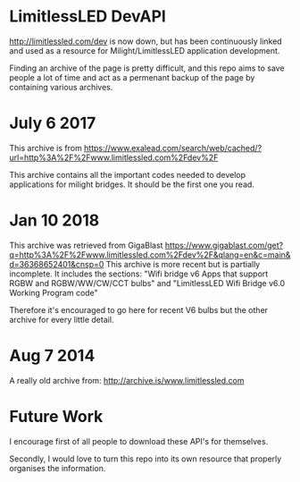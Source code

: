 # LimitlessLED DevAPI
http://limitlessled.com/dev is now down, but has been continuously linked and used as a resource for Milight/LimitlessLED application development. 

Finding an archive of the page is pretty difficult, and this repo aims to save people a lot of time and act as a permenant backup of the page by containing various archives. 

# July 6 2017
This archive is from https://www.exalead.com/search/web/cached/?url=http%3A%2F%2Fwww.limitlessled.com%2Fdev%2F

This archive contains all the important codes needed to develop applications for milight bridges. It should be the first one you read. 

# Jan 10 2018 
This archive was retrieved from GigaBlast
https://www.gigablast.com/get?q=http%3A%2F%2Fwww.limitlessled.com%2Fdev%2F&qlang=en&c=main&d=36368652401&cnsp=0 
This archive is more recent but is partially incomplete. It includes the sections: "Wifi bridge v6 Apps that support RGBW and RGBW/WW/CW/CCT bulbs" and "LimitlessLED Wifi Bridge v6.0 Working Program code" 

Therefore it's encouraged to go here for recent V6 bulbs but the other archive for every little detail.

# Aug 7 2014
A really old archive from: http://archive.is/www.limitlessled.com 
# Future Work
I encourage first of all people to download these API's for themselves. 

Secondly, I would love to turn this repo into its own resource that properly organises the information. 
